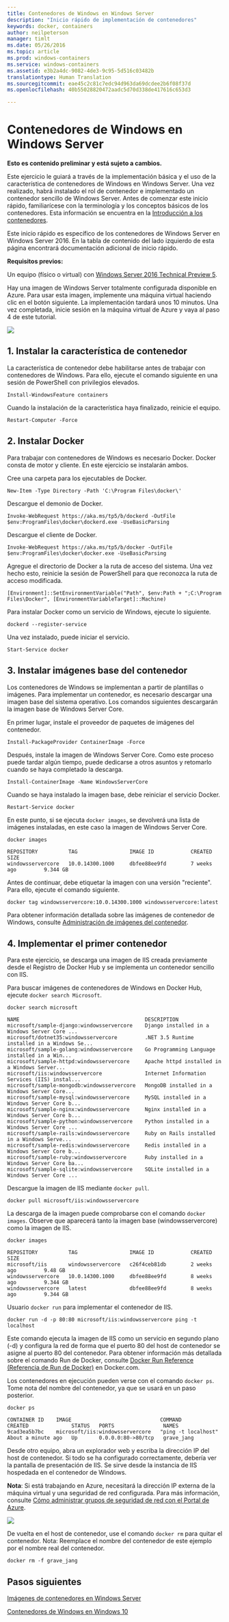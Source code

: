 ```yaml
---
title: Contenedores de Windows en Windows Server
description: "Inicio rápido de implementación de contenedores"
keywords: docker, containers
author: neilpeterson
manager: timlt
ms.date: 05/26/2016
ms.topic: article
ms.prod: windows-containers
ms.service: windows-containers
ms.assetid: e3b2a4dc-9082-4de3-9c95-5d516c03482b
translationtype: Human Translation
ms.sourcegitcommit: eae45c2c81c7edc94d963da69dcdee2b6f08f37d
ms.openlocfilehash: 40b55028820472aadc5d70d338de417616c653d3

---
```


# Contenedores de Windows en Windows Server

**Esto es contenido preliminar y está sujeto a cambios.**

Este ejercicio le guiará a través de la implementación básica y el uso de la característica de contenedores de Windows en Windows Server. Una vez realizado, habrá instalado el rol de contenedor e implementado un contenedor sencillo de Windows Server. Antes de comenzar este inicio rápido, familiarícese con la terminología y los conceptos básicos de los contenedores. Esta información se encuentra en la [Introducción a los contenedores](./quick_start.md).

Este inicio rápido es específico de los contenedores de Windows Server en Windows Server 2016. En la tabla de contenido del lado izquierdo de esta página encontrará documentación adicional de inicio rápido.

**Requisitos previos:**

Un equipo (físico o virtual) con [Windows Server 2016 Technical Preview 5](https://www.microsoft.com/en-us/evalcenter/evaluate-windows-server-technical-preview).

Hay una imagen de Windows Server totalmente configurada disponible en Azure. Para usar esta imagen, implemente una máquina virtual haciendo clic en el botón siguiente. La implementación tardará unos 10 minutos. Una vez completada, inicie sesión en la máquina virtual de Azure y vaya al paso 4 de este tutorial. 

<a href="https://portal.azure.com/#create/Microsoft.Template/uri/https%3A%2F%2Fraw.githubusercontent.com%2FMicrosoft%2FVirtualization-Documentation%2Fmaster%2Fwindows-server-container-tools%2Fcontainers-azure-template%2Fazuredeploy.json" target="_blank">
    <img src="http://azuredeploy.net/deploybutton.png"/>
</a>

## 1. Instalar la característica de contenedor

La característica de contenedor debe habilitarse antes de trabajar con contenedores de Windows. Para ello, ejecute el comando siguiente en una sesión de PowerShell con privilegios elevados.

```none
Install-WindowsFeature containers
```

Cuando la instalación de la característica haya finalizado, reinicie el equipo.

```none
Restart-Computer -Force
```

## 2. Instalar Docker

Para trabajar con contenedores de Windows es necesario Docker. Docker consta de motor y cliente. En este ejercicio se instalarán ambos.

Cree una carpeta para los ejecutables de Docker.

```none
New-Item -Type Directory -Path 'C:\Program Files\docker\'
```

Descargue el demonio de Docker.

```none
Invoke-WebRequest https://aka.ms/tp5/b/dockerd -OutFile $env:ProgramFiles\docker\dockerd.exe -UseBasicParsing
```

Descargue el cliente de Docker.

```none
Invoke-WebRequest https://aka.ms/tp5/b/docker -OutFile $env:ProgramFiles\docker\docker.exe -UseBasicParsing
```

Agregue el directorio de Docker a la ruta de acceso del sistema. Una vez hecho esto, reinicie la sesión de PowerShell para que reconozca la ruta de acceso modificada.

```none
[Environment]::SetEnvironmentVariable("Path", $env:Path + ";C:\Program Files\Docker", [EnvironmentVariableTarget]::Machine)
```

Para instalar Docker como un servicio de Windows, ejecute lo siguiente.

```none
dockerd --register-service
```

Una vez instalado, puede iniciar el servicio.

```none
Start-Service docker
```

## 3. Instalar imágenes base del contenedor

Los contenedores de Windows se implementan a partir de plantillas o imágenes. Para implementar un contenedor, es necesario descargar una imagen base del sistema operativo. Los comandos siguientes descargarán la imagen base de Windows Server Core.

En primer lugar, instale el proveedor de paquetes de imágenes del contenedor.

```none
Install-PackageProvider ContainerImage -Force
```

Después, instale la imagen de Windows Server Core. Como este proceso puede tardar algún tiempo, puede dedicarse a otros asuntos y retomarlo cuando se haya completado la descarga.

```none
Install-ContainerImage -Name WindowsServerCore    
```

Cuando se haya instalado la imagen base, debe reiniciar el servicio Docker.

```none
Restart-Service docker
```

En este punto, si se ejecuta `docker images`, se devolverá una lista de imágenes instaladas, en este caso la imagen de Windows Server Core.

```none
docker images

REPOSITORY          TAG                 IMAGE ID            CREATED             SIZE
windowsservercore   10.0.14300.1000     dbfee88ee9fd        7 weeks ago         9.344 GB
```

Antes de continuar, debe etiquetar la imagen con una versión "reciente". Para ello, ejecute el comando siguiente.

```none
docker tag windowsservercore:10.0.14300.1000 windowsservercore:latest
```

Para obtener información detallada sobre las imágenes de contenedor de Windows, consulte [Administración de imágenes del contenedor](../management/manage_images.md).

## 4. Implementar el primer contenedor

Para este ejercicio, se descarga una imagen de IIS creada previamente desde el Registro de Docker Hub y se implementa un contenedor sencillo con IIS.  

Para buscar imágenes de contenedores de Windows en Docker Hub, ejecute `docker search Microsoft`.  

```none
docker search microsoft

NAME                                         DESCRIPTION                                     
microsoft/sample-django:windowsservercore    Django installed in a Windows Server Core ...   
microsoft/dotnet35:windowsservercore         .NET 3.5 Runtime installed in a Windows Se...   
microsoft/sample-golang:windowsservercore    Go Programming Language installed in a Win...   
microsoft/sample-httpd:windowsservercore     Apache httpd installed in a Windows Server...   
microsoft/iis:windowsservercore              Internet Information Services (IIS) instal...   
microsoft/sample-mongodb:windowsservercore   MongoDB installed in a Windows Server Core...   
microsoft/sample-mysql:windowsservercore     MySQL installed in a Windows Server Core b...   
microsoft/sample-nginx:windowsservercore     Nginx installed in a Windows Server Core b...  
microsoft/sample-python:windowsservercore    Python installed in a Windows Server Core ...   
microsoft/sample-rails:windowsservercore     Ruby on Rails installed in a Windows Serve...  
microsoft/sample-redis:windowsservercore     Redis installed in a Windows Server Core b...   
microsoft/sample-ruby:windowsservercore      Ruby installed in a Windows Server Core ba...   
microsoft/sample-sqlite:windowsservercore    SQLite installed in a Windows Server Core ...  
```

Descargue la imagen de IIS mediante `docker pull`.  

```none
docker pull microsoft/iis:windowsservercore
```

La descarga de la imagen puede comprobarse con el comando `docker images`. Observe que aparecerá tanto la imagen base (windowsservercore) como la imagen de IIS.

```none
docker images

REPOSITORY          TAG                 IMAGE ID            CREATED             SIZE
microsoft/iis       windowsservercore   c26f4ceb81db        2 weeks ago         9.48 GB
windowsservercore   10.0.14300.1000     dbfee88ee9fd        8 weeks ago         9.344 GB
windowsservercore   latest              dbfee88ee9fd        8 weeks ago         9.344 GB
```

Usuario `docker run` para implementar el contenedor de IIS.

```none
docker run -d -p 80:80 microsoft/iis:windowsservercore ping -t localhost
```

Este comando ejecuta la imagen de IIS como un servicio en segundo plano (-d) y configura la red de forma que el puerto 80 del host de contenedor se asigne al puerto 80 del contenedor.
Para obtener información más detallada sobre el comando Run de Docker, consulte [Docker Run Reference (Referencia de Run de Docker)]( https://docs.docker.com/engine/reference/run/) en Docker.com.


Los contenedores en ejecución pueden verse con el comando `docker ps`. Tome nota del nombre del contenedor, ya que se usará en un paso posterior.

```none
docker ps

CONTAINER ID    IMAGE                             COMMAND               CREATED              STATUS   PORTS                NAMES
9cad3ea5b7bc    microsoft/iis:windowsservercore   "ping -t localhost"   About a minute ago   Up       0.0.0.0:80->80/tcp   grave_jang
```

Desde otro equipo, abra un explorador web y escriba la dirección IP del host de contenedor. Si todo se ha configurado correctamente, debería ver la pantalla de presentación de IIS. Se sirve desde la instancia de IIS hospedada en el contenedor de Windows.

**Nota**: Si está trabajando en Azure, necesitará la dirección IP externa de la máquina virtual y una seguridad de red configurada. Para más información, consulte [Cómo administrar grupos de seguridad de red con el Portal de Azure]( https://azure.microsoft.com/en-us/documentation/articles/virtual-networks-create-nsg-arm-pportal/#create-rules-in-an-existing-nsg).

![](media/iis1.png)

De vuelta en el host de contenedor, use el comando `docker rm` para quitar el contenedor. Nota: Reemplace el nombre del contenedor de este ejemplo por el nombre real del contenedor.

```none
docker rm -f grave_jang
```
## Pasos siguientes

[Imágenes de contenedores en Windows Server](./quick_start_images.md)

[Contenedores de Windows en Windows 10](./quick_start_windows_10.md)



<!--HONumber=Jun16_HO5-->



